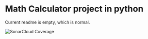 # Math Calculator project in python

Current readme is empty, which is normal.

![SonarCloud Coverage](https://sonarcloud.io/api/project_badges/measure?project=mduroy_Math_Calculator&metric=coverage)
